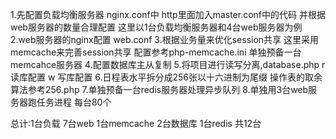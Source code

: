 1.先配置负载均衡服务器 nginx.conf中 http里面加入master.conf中的代码 并根据web服务器的数量合理配置 这里以1台负载均衡服务器和4台web服务器为例
2.web服务器的nginx配置 web.conf
3.根据业务量来优化session共享 这里采用memcache来完善session共享 配置参考php-memcache.ini 单独预备一台memcahce服务器
4.配置数据库主从复制
5.将项目进行读写分离,database.php r 读库配置 w 写库配置
6.日程表水平拆分成256张以十六进制为尾缀 操作表的取余算法参考256.php
7.单独预备一台redis服务器处理异步队列
8.单独用3台web服务器跑任务进程 每台80个

总计:1台负载 7台web 1台memcache 2台数据库 1台redis 共12台
